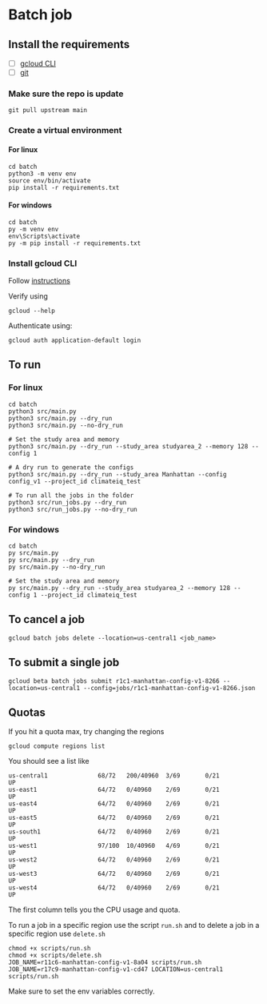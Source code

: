 # Batch job 

## Install the requirements
- [ ] [gcloud CLI](https://cloud.google.com/sdk/docs/install)
- [ ] [git](https://git-scm.com/book/en/v2/Getting-Started-Installing-Git)

### Make sure the repo is update
```
git pull upstream main
```

### Create a virtual environment 

#### For linux
```
cd batch
python3 -m venv env
source env/bin/activate
pip install -r requirements.txt
```

#### For windows 

```
cd batch
py -m venv env
env\Scripts\activate
py -m pip install -r requirements.txt
```

### Install gcloud CLI

Follow [instructions](https://cloud.google.com/sdk/docs/install-sdk)

Verify using

```
gcloud --help
```

Authenticate using:
```
gcloud auth application-default login
```

## To run

### For linux

```
cd batch
python3 src/main.py
python3 src/main.py --dry_run
python3 src/main.py --no-dry_run

# Set the study area and memory
python3 src/main.py --dry_run --study_area studyarea_2 --memory 128 --config 1

# A dry run to generate the configs
python3 src/main.py --dry_run --study_area Manhattan --config config_v1 --project_id climateiq_test
```

```
# To run all the jobs in the folder
python3 src/run_jobs.py --dry_run
python3 src/run_jobs.py --no-dry_run
```
### For windows 

```
cd batch
py src/main.py
py src/main.py --dry_run
py src/main.py --no-dry_run

# Set the study area and memory
py src/main.py --dry_run --study_area studyarea_2 --memory 128 --config 1 --project_id climateiq_test
```

## To cancel a job
```
gcloud batch jobs delete --location=us-central1 <job_name>
```

## To submit a single job
```
gcloud beta batch jobs submit r1c1-manhattan-config-v1-8266 --location=us-central1 --config=jobs/r1c1-manhattan-config-v1-8266.json
```

## Quotas

If you hit a quota max, try changing the regions

```
gcloud compute regions list
```

You should see a list like
```
us-central1              68/72   200/40960  3/69       0/21                UP
us-east1                 64/72   0/40960    2/69       0/21                UP
us-east4                 64/72   0/40960    2/69       0/21                UP
us-east5                 64/72   0/40960    2/69       0/21                UP
us-south1                64/72   0/40960    2/69       0/21                UP
us-west1                 97/100  10/40960   4/69       0/21                UP
us-west2                 64/72   0/40960    2/69       0/21                UP
us-west3                 64/72   0/40960    2/69       0/21                UP
us-west4                 64/72   0/40960    2/69       0/21                UP
```

The first column tells you the CPU usage and quota.

To run a job in a specific region use the script `run.sh` and to delete a job in a specific region use `delete.sh`

```
chmod +x scripts/run.sh 
chmod +x scripts/delete.sh 
JOB_NAME=r11c6-manhattan-config-v1-8a04 scripts/run.sh 
JOB_NAME=r17c9-manhattan-config-v1-cd47 LOCATION=us-central1  scripts/run.sh
```

Make sure to set the env variables correctly.